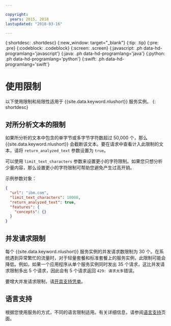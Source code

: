 ```yaml
---

copyright:
  years: 2015, 2018
lastupdated: "2018-03-16"

---
```


{:shortdesc: .shortdesc}
{:new_window: target="_blank"}
{:tip: .tip}
{:pre: .pre}
{:codeblock: .codeblock}
{:screen: .screen}
{:javascript: .ph data-hd-programlang='javascript'}
{:java: .ph data-hd-programlang='java'}
{:python: .ph data-hd-programlang='python'}
{:swift: .ph data-hd-programlang='swift'}

# 使用限制

以下使用限制和局限性适用于 {{site.data.keyword.nlushort}} 服务实例。
{: shortdesc}

## 对所分析文本的限制

如果所分析的文本中包含的单字节或多字节字符数超过 50,000 个，那么 {{site.data.keyword.nlushort}} 会截断该文本。要在请求中查看计入此限制的文本，请将 `return_analyzed_text` 参数设置为 `true`。

可以使用 `limit_text_characters` 参数来设置更小的字符限制。如果您只想分析少量内容，那么设置更小的字符限制可帮助您避免产生过高开销。

示例参数对象：
```json
{
  "url": "ibm.com",
  "limit_text_characters": 10000,
  "return_analyzed_text": true,
  "features": {
    "concepts": {}
  }
}
```

## 并发请求限制

每个 {{site.data.keyword.nlushort}} 服务实例的并发请求数限制为 30 个。在系统遇到异常繁忙的流量时，对于轻量套餐和标准套餐上的服务实例，此限制可能会降低。例如，如果一个应用程序从单个服务实例同时发出 35 个请求，这比并发请求限制多出 5 个请求，因此会有 5 个请求返回 `429: 请求太多`错误。

要增大并发请求限制，请[开具支持凭单](https://ibm.biz/ibmcloudsupport)。


## 语言支持

根据您使用服务的方式，不同的语言限制适用。有关详细信息，请参阅[语言支持](language-support.html)页面。


